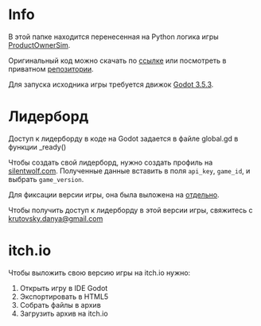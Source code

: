 # Info
В этой папке находится перенесенная на Python логика игры [ProductOwnerSim](https://npg-team.itch.io/product-owner-simulator).

Оригинальный код можно скачать по [ссылке](https://drive.google.com/file/d/1xP5APPBfDKOtVx6LSZPrkv7osM1zI8Yx/view?usp=sharing) или посмотреть в приватном [репозитории](https://github.com/denrus99/ProductOwnerSim).

Для запуска исходника игры требуется движок [Godot 3.5.3](https://godotengine.org/download/archive/).

# Лидерборд

Доступ к лидерборду в коде на Godot задается в файле global.gd в функции _ready()

Чтобы создать свой лидерборд, нужно создать профиль на [silentwolf.com](silentwolf.com).
Полученные данные вставить в поля `api_key`, `game_id`, и выбрать `game_version`.

Для фиксации версии игры, она была выложена на [отдельно](https://krutovsky-danya.itch.io/productownersimulator).

Чтобы получить доступ к лидерборду в этой версии игры, свяжитесь с krutovsky.danya@gmail.com

# itch.io

Чтобы выложить свою версию игры на itch.io нужно:
1. Открыть игру в IDE Godot
2. Экспортировать в HTML5
3. Собрать файлы в архив
4. Загрузить архив на itch.io